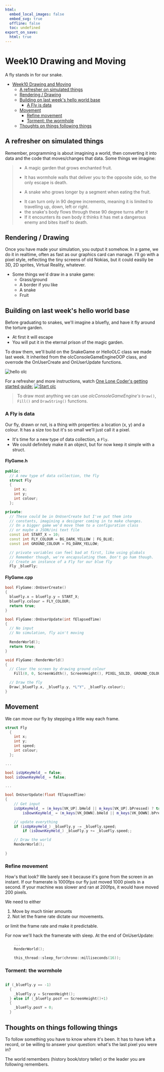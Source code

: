 ```yaml
---
html:
  embed_local_images: false
  embed_svg: true
  offline: false
  toc: undefined
export_on_save:
  html: true
---
```

# Week10 Drawing and Moving

A fly stands in for our snake.

<!-- @import "[TOC]" {cmd="toc" depthFrom=1 depthTo=6 orderedList=false} -->

<!-- code_chunk_output -->

- [Week10 Drawing and Moving](#week10-drawing-and-moving)
  - [A refresher on simulated things](#a-refresher-on-simulated-things)
  - [Rendering / Drawing](#rendering--drawing)
  - [Building on last week's hello world base](#building-on-last-weeks-hello-world-base)
    - [A Fly is data](#a-fly-is-data)
  - [Movement](#movement)
    - [Refine movement](#refine-movement)
    - [Torment: the wormhole](#torment-the-wormhole)
  - [Thoughts on things following things](#thoughts-on-things-following-things)

<!-- /code_chunk_output -->

## A refresher on simulated things

Remember, programming is about imagining a world, then converting it into data and the code that moves/changes that data. Some things we imagine:

> * A magic garden that grows enchanted fruit. 
>  - It has wormhole walls that deliver you to the opposite side, so the only escape is death. 
> * A snake who grows longer by a segment when eating the fruit.
>  - It can turn only in 90 degree increments, meaning it is limited to travelling up, down, left or right.
>  - the snake's body flows through these 90 degree turns after it
>  - If it encounters its own body it thinks it has met a dangerous enemy and bites itself to death.

## Rendering / Drawing

Once you have made your simulation, you output it somehow. In a game, we do it in realtime, often as fast as our graphics card can manage. I'll go with a pixel style, reflecting the tiny screens of old Nokias, but it could easiliy be 3D, 2D sprites, Virtual Reality, whatever. 

* Some things we'd draw in a snake game:
  - Grass/ground
  - A border if you like
  - A snake
  - Fruit

## Building on last week's hello world base

Before graduating to snakes, we'll imagine a bluefly, and have it fly around the torture garden. 
* At first it will escape
* You will put it in the eternal prison of the magic garden.

To draw them, we'll build on the SnakeGame or HelloOLC class we made last week. It inherited from the olcConsoleGameEngineOOP class, and overrode the OnUserCreate and OnUserUpdate functions.

![hello olc](assets/week10/hello_olc.png)

For a refresher and more instructions, watch [One Lone Coder's getting started guide:](https://www.youtube.com/watch?v=u5BhrA8ED0o)
[![Start olc](assets/week10/start_olc.jpg)](https://www.youtube.com/watch?v=u5BhrA8ED0o)

> To draw most anything we can use _olcConsoleGameEngine's_ ```Draw()```, ```Fill()``` and ```DrawString()``` functions. 

### A Fly is data

Our fly, drawn or not, is a thing with properties: a location (x, y) and a colour. It has a size too but it's so small we'll just call it a pixel. 
* It's time for a new type of data collection, a `Fly`.
* We could definitely make it an object, but for now keep it simple with a struct.

#### FlyGame.h
```cpp
public:
  // A new type of data collection, the fly
  struct Fly
  {
    int x;
    int y;
    int colour;
  };

private:
  // These could be in OnUserCreate but I've put them into
  // constants, imagining a designer coming in to make changes.
  // On a bigger game we'd move them to a configuration class
  // or maybe a JSON/ini text file
  const int START_X = 10;
  const int FLY_COLOUR = BG_DARK_YELLOW | FG_BLUE;
  const int GROUND_COLOUR = FG_DARK_YELLOW;

  // private variables can feel bad at first, like using globals
  // Remember though, we're encapsulating them. Don't go ham though.
  // Create an instance of a Fly for our blue fly
  Fly _blueFly;

```

#### FlyGame.cpp
```cpp
bool FlyGame::OnUserCreate()
{
  blueFly.x = blueFly.y = START_X;
  blueFly.colour = FLY_COLOUR;
  return true;
}

bool FlyGame::OnUserUpdate(int fElapsedTime)
{
  // No input
  // No simulation, fly ain't moving
  
  RenderWorld();
  return true;
}

void FlyGame::RenderWorld()
{
  // Clear the screen by drawing ground colour
	Fill(0, 0, ScreenWidth(), ScreenHeight(), PIXEL_SOLID, GROUND_COLOUR); //

  // Draw the fly
  Draw(_blueFly.x, _blueFly.y, *L"Y", _blueFly.colour);
}
```

## Movement

We can move our fly by stepping a little way each frame.

```cpp
struct Fly
  {
    int x;
    int y;
    int speed;
    int colour;
  };

...

bool isUpKeyHeld_ = false;
bool isDownKeyHeld_ = false;

...

bool OnUserUpdate(float fElapsedTime)
{
    // Get input
    isUpKeyHeld_ = (m_keys[VK_UP].bHeld || m_keys[VK_UP].bPressed) ? true : false;
		isDownKeyHeld_ = (m_keys[VK_DOWN].bHeld || m_keys[VK_DOWN].bPressed) ? true : false;

    // update everything
    if (isUpKeyHeld_) _blueFly.y -= _blueFly.speed;
		if (isDownKeyHeld_) _blueFly.y += _blueFly.speed;;

    // Draw the world
    RenderWorld();
    
}

```
### Refine movement

How's that look? We barely see it because it's gone from the screen in an instant. If our framerate is 1000fps our fly just moved 1000 pixels in a second. If your machine was slower and ran at 200fps, it would have moved 200 pixels.

We need to either
1. Move by much tinier amounts
2. Not let the frame rate dictate our movements.

or
limit the frame rate and make it predictable.

For now we'll hack the framerate with sleep. At the end of OnUserUpdate:

```cpp
    ...
    RenderWorld();

    this_thread::sleep_for(chrono::milliseconds(16));

```

### Torment: the wormhole

```cpp

if (_blueFly.y == -1)
  {
    _blueFly.y = ScreenHeight();
  } else if (_blueFly.posY == ScreenHeight()+1)
  {
    _blueFly.posY = 0;
  }

```

## Thoughts on things following things

To follow something you have to know where it's been. It has to have left a record, or be willing to answer your question: what's the last pixel you were in?

The world remembers (history book/story teller) or the leader you are following remembers.